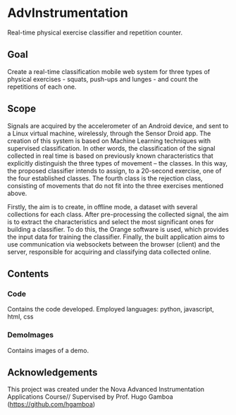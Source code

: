 # AdvInstrumentation
Real-time physical exercise classifier and repetition counter.

## Goal
Create a real-time classification mobile web system for three types of physical exercises - squats, push-ups and lunges - and count the repetitions of each one.

## Scope 
Signals are acquired by the accelerometer of an Android device, and sent to a Linux virtual machine, wirelessly, through the Sensor Droid app.
The creation of this system is based on Machine Learning techniques with supervised classification. In other words, the classification of the signal collected in real time is based on previously known characteristics that explicitly distinguish the three types of movement – ​​the classes. In this way, the proposed classifier intends to assign, to a 20-second exercise, one of the four established classes. The fourth class is the rejection class, consisting of movements that do not fit into the three exercises mentioned above.

Firstly, the aim is to create, in offline mode, a dataset with several collections for each class. After pre-processing the collected signal, the aim is to extract the characteristics and select the most significant ones for building a classifier. To do this, the Orange software is used, which provides the input data for training the classifier. Finally, the built application aims to use communication via websockets between the browser (client) and the server, responsible for acquiring and classifying data collected online.

## Contents
### Code
Contains the code developed.
Employed languages: python, javascript, html, css
### DemoImages
Contains images of a demo.

## Acknowledgements

This project was created under the Nova Advanced Instrumentation Applications Course//
Supervised by Prof. Hugo Gamboa (https://github.com/hgamboa)
